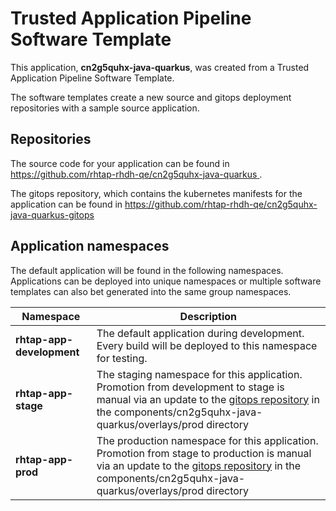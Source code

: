 # Trusted Application Pipeline Software Template

This application, **cn2g5quhx-java-quarkus**, was created from a Trusted Application Pipeline Software Template.

The software templates create a new source and gitops deployment repositories with a sample source application. 

## Repositories

The source code for your application can be found in [https://github.com/rhtap-rhdh-qe/cn2g5quhx-java-quarkus ](https://github.com/rhtap-rhdh-qe/cn2g5quhx-java-quarkus ).
 
The gitops repository, which contains the kubernetes manifests for the application can be found in 
[https://github.com/rhtap-rhdh-qe/cn2g5quhx-java-quarkus-gitops ](https://github.com/rhtap-rhdh-qe/cn2g5quhx-java-quarkus-gitops ) 

## Application namespaces 

The default application will be found in the following namespaces. Applications can be deployed into unique namespaces or multiple software templates can also bet generated into the same group namespaces.  

|  Namespace   |  Description   |  
| -------- | -------- |   
| **rhtap-app-development** | The default application during development. Every build will be deployed to this namespace for testing. | 
| **rhtap-app-stage** | The staging namespace for this application. Promotion from development to stage is manual via an update to the [gitops repository](https://github.com/rhtap-rhdh-qe/cn2g5quhx-java-quarkus-gitops ) in the components/cn2g5quhx-java-quarkus/overlays/prod directory |  
| **rhtap-app-prod** | The production namespace for this application. Promotion from stage to production is manual via an update to the [gitops repository](https://github.com/rhtap-rhdh-qe/cn2g5quhx-java-quarkus-gitops ) in the components/cn2g5quhx-java-quarkus/overlays/prod directory | 